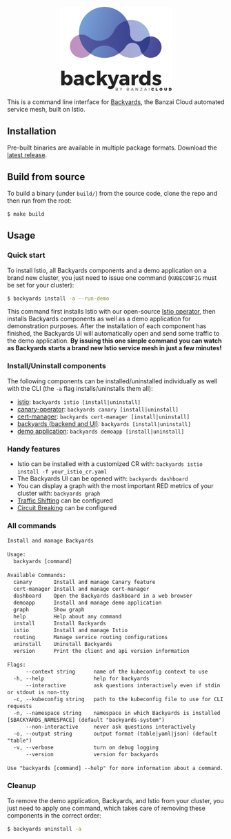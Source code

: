 <p align="center"><img src="docs/img/backyards-logo.svg" width="260"></p>

This is a command line interface for [Backyards](https://banzaicloud.com/blog/istio-the-easy-way/), the Banzai Cloud automated service mesh, built on Istio.

## Installation

Pre-built binaries are available in multiple package formats. Download the [latest release](https://github.com/banzaicloud/backyards-cli/releases).

## Build from source

To build a binary (under `build/`) from the source code, clone the repo and then run from the root:

```bash
$ make build
```

## Usage

### Quick start

To install Istio, all Backyards components and a demo application on a brand new cluster, you just need to issue one command (`KUBECONFIG` must be set for your cluster):

```bash
$ backyards install -a --run-demo
```

This command first installs Istio with our open-source [Istio operator](https://github.com/banzaicloud/istio-operator), then installs Backyards components as well as a demo application for demonstration purposes. After the installation of each component has finished, the Backyards UI will automatically open and send some traffic to the demo application. **By issuing this one simple command you can watch as Backyards starts a brand new Istio service mesh in just a few minutes!**

### Install/Uninstall components

The following components can be installed/uninstalled individually as well with the CLI (the `-a` flag installs/uninstalls them all):

- [istio](cmd/docs/backyards_istio.md): `backyards istio [install|uninstall]`
- [canary-operator](cmd/docs/backyards_canary.md): `backyards canary [install|uninstall]`
- [cert-manager](cmd/docs/backyards_cert-manager.md): `backyards cert-manager [install|uninstall]`
- [backyards (backend and UI)](cmd/docs/backyards.md): `backyards [install|uninstall]`
- [demo application](cmd/docs/backyards_demoapp.md): `backyards demoapp [install|uninstall]`

### Handy features

- Istio can be installed with a customized CR with: `backyards istio install -f your_istio_cr.yaml`
- The Backyards UI can be opened with: `backyards dashboard`
- You can display a graph with the most important RED metrics of your cluster with: `backyards graph`
- [Traffic Shifting](docs/traffic_shifting.md) can be configured
- [Circuit Breaking](docs/circuit_breaking.md) can be configured

### All commands

```text
Install and manage Backyards

Usage:
  backyards [command]

Available Commands:
  canary       Install and manage Canary feature
  cert-manager Install and manage cert-manager
  dashboard    Open the Backyards dashboard in a web browser
  demoapp      Install and manage demo application
  graph        Show graph
  help         Help about any command
  install      Install Backyards
  istio        Install and manage Istio
  routing      Manage service routing configurations
  uninstall    Uninstall Backyards
  version      Print the client and api version information

Flags:
      --context string      name of the kubeconfig context to use
  -h, --help                help for backyards
      --interactive         ask questions interactively even if stdin or stdout is non-tty
  -c, --kubeconfig string   path to the kubeconfig file to use for CLI requests
  -n, --namespace string    namespace in which Backyards is installed [$BACKYARDS_NAMESPACE] (default "backyards-system")
      --non-interactive     never ask questions interactively
  -o, --output string       output format (table|yaml|json) (default "table")
  -v, --verbose             turn on debug logging
      --version             version for backyards

Use "backyards [command] --help" for more information about a command.
```

### Cleanup

To remove the demo application, Backyards, and Istio from your cluster, you just need to apply one command, which takes care of removing these components in the correct order:

```bash
$ backyards uninstall -a
```
